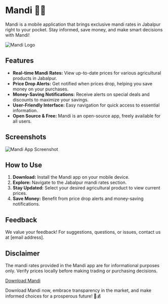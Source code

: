 # Mandi 🌾📱

Mandi is a mobile application that brings exclusive mandi rates in Jabalpur right to your pocket. Stay informed, save money, and make smart decisions with Mandi!

![Mandi Logo](mandi_logo.png)

## Features

- **Real-time Mandi Rates:** View up-to-date prices for various agricultural products in Jabalpur.
- **Price Drop Alerts:** Get notified when prices drop, helping you save money on your purchases.
- **Money-Saving Notifications:** Receive alerts on special deals and discounts to maximize your savings.
- **User-Friendly Interface:** Easy navigation for quick access to essential information.
- **Open Source & Free:** Mandi is an open-source app, freely available for all users.

## Screenshots

![Mandi App Screenshot](mandi_screenshot.png)

## How to Use

1. **Download:** Install the Mandi app on your mobile device.
2. **Explore:** Navigate to the Jabalpur mandi rates section.
3. **Stay Updated:** Select your desired agricultural product to view current prices.
4. **Save Money:** Benefit from price drop alerts and money-saving notifications.

## Feedback

We value your feedback! For suggestions, questions, or issues, contact us at [email address].

## Disclaimer

The mandi rates provided in the Mandi app are for informational purposes only. Verify prices locally before making trading or purchasing decisions.

[Download Mandi](https://example.com/mandi)

Download Mandi now, embrace transparency in the market, and make informed choices for a prosperous future! 🌾💰
